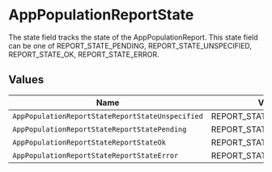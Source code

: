 # AppPopulationReportState

 The state field tracks the state of the AppPopulationReport. This state field can be one of REPORT_STATE_PENDING, REPORT_STATE_UNSPECIFIED, REPORT_STATE_OK, REPORT_STATE_ERROR.



## Values

| Name                                             | Value                                            |
| ------------------------------------------------ | ------------------------------------------------ |
| `AppPopulationReportStateReportStateUnspecified` | REPORT_STATE_UNSPECIFIED                         |
| `AppPopulationReportStateReportStatePending`     | REPORT_STATE_PENDING                             |
| `AppPopulationReportStateReportStateOk`          | REPORT_STATE_OK                                  |
| `AppPopulationReportStateReportStateError`       | REPORT_STATE_ERROR                               |